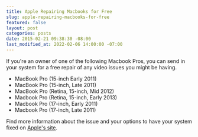 ```yaml
---
title: Apple Repairing Macbooks for Free
slug: apple-repairing-macbooks-for-free
featured: false
layout: post
categories: posts
date: 2015-02-21 09:38:30 -08:00
last_modified_at: 2022-02-06 14:00:00 -07:00
---
```


If you're an owner of one of the following Macbook Pros, you can send in your system for a free repair of any video issues you might be having.

- MacBook Pro (15-inch Early 2011)
- MacBook Pro (15-inch, Late 2011)
- MacBook Pro (Retina, 15-inch, Mid 2012)
- Macbook Pro (Retina, 15-inch, Early 2013)
- Macbook Pro (17-inch, Early 2011)
- Macbook Pro (17-inch, Late 2011)

Find more information about the issue and your options to have your system fixed on [Apple's site](http://www.apple.com/support/macbookpro-videoissues/).

